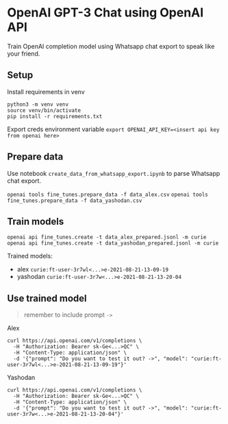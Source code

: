 # OpenAI GPT-3 Chat using OpenAI API

Train OpenAI completion model using Whatsapp chat export to speak like your friend.

## Setup
Install requirements in venv
```
python3 -m venv venv
source venv/bin/activate
pip install -r requirements.txt
```

Export creds environment variable
`export OPENAI_API_KEY=<insert api key from openai here>`


## Prepare data
Use notebook `create_data_from_whatsapp_export.ipynb` to parse Whatsapp chat export.

`openai tools fine_tunes.prepare_data -f data_alex.csv`
`openai tools fine_tunes.prepare_data -f data_yashodan.csv`

## Train models

`openai api fine_tunes.create -t data_alex_prepared.jsonl -m curie`
`openai api fine_tunes.create -t data_yashodan_prepared.jsonl -m curie`

Trained models:
* alex `curie:ft-user-3r7wl<...>e-2021-08-21-13-09-19`
* yashodan `curie:ft-user-3r7w<...>e-2021-08-21-13-20-04`


## Use trained model

> remember to include prompt `->`

Alex 
```
curl https://api.openai.com/v1/completions \
  -H "Authorization: Bearer sk-Ge<...>QC" \
  -H "Content-Type: application/json" \
  -d '{"prompt": "Do you want to test it out? ->", "model": "curie:ft-user-3r7wl<...>e-2021-08-21-13-09-19"}'
  ```

Yashodan
```
curl https://api.openai.com/v1/completions \
  -H "Authorization: Bearer sk-Ge<...>QC" \
  -H "Content-Type: application/json" \
  -d '{"prompt": "Do you want to test it out? ->", "model": "curie:ft-user-3r7w<...>e-2021-08-21-13-20-04"}'
  ```

